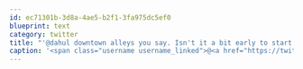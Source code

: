 ```yaml
---
id: ec71301b-3d8a-4ae5-b2f1-3fa975dc5ef0
blueprint: text
category: twitter
title: "'@dahul downtown alleys you say. Isn't it a bit early to start your 'shift'?"
caption: '<span class="username username_linked">@<a href="https://twitter.com/dahul" title="Darren Hull (dahul)">dahul</a></span> downtown alleys you say. Isn''t it a bit early to start your ''shift''?'
---
```

